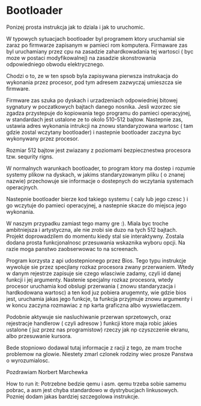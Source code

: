 # Bootloader

Ponizej prosta instrukcja jak to dziala i jak to uruchomic.

W typowych sytuacjach bootloader byl programem ktory uruchamial sie zaraz po firmwarze zapisanym w pamieci rom komputera.
Firmaware zas byl uruchamiany przez cpu na zasadzie zahardkowadania tej wartosci ( byc moze w postaci modyfikowalnej) na zasadzie skonstrowania odpowiedniego obwodu elektrycznego.

Chodzi o to, ze w ten spsob byla zapisywana pierwsza instrukacja do wykonania przez procesor, pod tym adresem zazwyczaj umieszcza sie firmware. 

Firmware zas szuka po dyskach i urzadzeniach odpowiedniej bitowej sygnatury w poczatkowych bajtach danego nosnika.
Jesli wzorzec sie zgadza przystepuje do kopiowania tego programu do pamieci operacyjnej, w standardach jest ustalone ze to okolo 510-512 bajtow. Nastepnie zas, ustawia adres wykonania intrukcji na znowu standaryzowana wartosc ( tam gdzie zostal wczytany bootloader) i nastepnie bootloader zaczyna byc wykonywany przez procesor.

Rozmiar 512 bajtow jest zwiazany z poziomami bezpiecznestwa procesora tzw. sequrity rigns.

W normalnych warunkach bootloader, to program ktory ma dostep i rozumie systemy plikow na dyskach, w jakims standaryzowanym pliku ( o znanej nazwie) przechowuje sie informacje o dostepnych do wczytania systemach operacjnych. 

Nastepnie bootloader bierze kod takiego systemu ( caly lub jego czesc ) i go wczytuje do pamieci operacyjnej, a nastepnie skacze do miejsca jego wykonania. 

W naszym przypadku zamiast tego mamy gre :). Miala byc troche ambitniejsza i artystyczna, ale nie zrobi sie duzo na tych 512 bajtach. Projekt doprowadzilem do momentu kiedy stal sie interaktywny. Zostala dodana prosta funkcjonalnosc przesuwania wskaznika wyboru opcji. Na razie moga panstwo zaobserwowac to na screenach.

Program korzysta z api udostepnionego przez Bios. Tego typu instrukcje wywoluje sie przez specjlany rozkaz procesora zwany przerwaniem. Wtedy w danym rejestrze zapisuje sie czego wlasciwie zadamy, czyli id danej funkcji i jej argumenty. 
Nastenie specjalny rozkaz procesora, wtedy procesor uruchamia kod obslugi przerwania ( znowu standaryzacja i hardkodowana wartosc) a ten kod juz pobiera arugemnty, wie gdzie bios jest, uruchamia jakas jego funkcje, ta funkcja przyjmuje znowu argumenty i w koncu zaczyna rozmawiac z np karta graficzna albo wyswietlaczem.

Podobnie aktywuje sie nasluchiwanie przerwan sprzetowych, oraz rejestracje handlerow ( czyli adresow ) funkcji ktore maja robic jakies ustalone ( juz przez nas programistow) rzeczy jak np czyszczenie ekranu, albo przesuwanie kursora. 

Bede stopniowo dodawal tutaj informacje z racji z tego, ze mam troche problemow na glowie. Niestety zmarl czlonek rodziny wiec prosze Panstwa o wyrozumialosc.


Pozdrawiam
Norbert Marchewka

How to run it:
Potrzebne bedzie qemu i asm.
qemu trzeba sobie samemu pobrac, a asm jest chyba standardowo w dystrybucjach linkusowych.
Pozniej dodam jakas bardziej szczegolowa instrukcje.

